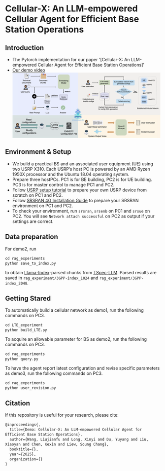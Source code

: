# Cellular-X: An LLM-empowered Cellular Agent for Efficient Base Station Operations
## Introduction
* The Pytorch implementation for our paper '[Cellular-X: An LLM-empowered Cellular Agent for Efficient Base Station Operations]'
* [Our demo video](https://youtube.com/playlist?list=PLi7wIohZ9VLjfbtShawzEk49BKUE11QiU&si=Ih86vVVVR10rZNvg)</br>
[![](https://github.com/SeaBreezing/Cellular-X/blob/main/IMG/subsystem.png)](https://youtube.com/playlist?list=PLi7wIohZ9VLjfbtShawzEk49BKUE11QiU&si=itgn1zcYQcKRmPOV "")
## Environment & Setup
* We build a practical BS and an associated user equipment (UE) using two USRP X310. Each USRP’s host PC is powered by an AMD Ryzen 1950X processor and the Ubuntu 18.04 operating system.
* Prepare three hostPCs. PC1 is for BE building, PC2 is for UE building. PC3 is for master control to manage PC1 and PC2.
* Follow [USRP setup tutorial](https://github.com/SeaBreezing/Cellular-X/blob/main/USRP%20setup%20tutorial.md) to prepare your own USRP device from scratch on PC1 and PC2.
* Follow [SRSRAN 4G Installation Guide](https://docs.srsran.com/projects/4g/en/latest/general/source/1_installation.html#gen-installation) to prepare your SRSRAN environment on PC1 and PC2.
* To check your environment, run `srsran`, `srsenb` on PC1 and `srsue` on PC2. You will see `Network attach successful` on PC2 as output if your settings are correct.
## Data preparation
For demo2, run
```
cd rag_experiments
python save_to_index.py
```
to obtain [Llama-Index](https://github.com/run-llama/llama_index)-parsed chunks from [TSpec-LLM](https://huggingface.co/datasets/rasoul-nikbakht/TSpec-LLM). Parsed results are saved in `rag_experiment/3GPP-index_1024` and `rag_experiment/3GPP-index_2048`.
## Getting Stared
To automatically build a cellular network as demo1, run the following commands on PC3. 
```
cd LTE_experiment
python build_LTE.py
```
To acquire an allowable parameter for BS as demo2, run the following commands on PC3. 
```
cd rag_experiments
python query.py
```
To have the agent report latest configuration and revise specific parameters as demo3, run the following commands on PC3. 
```
cd rag_experiments
python user_revision.py
```
## Citation
If this repository is useful for your research, please cite:
```
@inproceedings{,
  title={Demo: Cellular-X: An LLM-empowered Cellular Agent for Efficient Base Station Operations},
  author={Wang, Liujianfu and Long, Xinyi and Du, Yuyang and Liu, Xiaoyan and Chen, Kexin and Liew, Soung Chang},
  booktitle={},
  year={2025},
  organization={}
}
```
